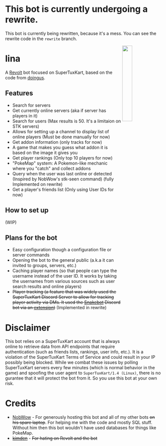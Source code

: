 # This bot is currently undergoing a rewrite.
This bot is currently being rewritten, because it's a mess. You can see the rewrite code in the `rewrite` branch.

<img align='right' width=25% height=25% src='https://autumn.revolt.chat/avatars/5YHRpsn89R4NK0P--iq_FFRCOiMZ1M8fGJWN0kmrJh/Untitled4_20231004182737.png'/>

# lina
A [Revolt](https://github.com/revoltchat) bot focused on SuperTuxKart, based on the code from [doingus](https://github.com/searinminecraft/doingus).

## Features

* Search for servers
* Get currently online servers (aka if server has players in it)
* Search for users (Max results is 50. It's a limitaion on STK servers)
* Allows for setting up a channel to display list of online players (Must be done manually for now)
* Get addon information (only tracks for now)
* A game that makes you guess what addon it is based on the image it gives you
* Get player rankings (Only top 10 players for now)
* "PokeMap" system: A Pokemon-like mechanic where you "catch" and collect addons
* Query when the user was last online or detected (Inspired by NobWow's stk-seen command) (fully Implemented on rewrite)
* Get a player's friends list (Only using User IDs for now)

## How to set up

(WIP)

## Plans for the bot

* Easy configuration though a configuration file or server commands
* Opening the bot to the general public (a.k.a it can invited to groups, servers, etc.)
* Caching player names (so that people can type the username instead of the user ID. It works by taking the usernames from various sources such as user search results and online players)
* ~~Player tracking (a feature that was widely used the SuperTuxKart Discord Server to allow for tracking player activity via DMs. It used the [Snakebot](https://github.com/NobWow/snakebot) Discord bot via an [extension](https://gist.github.com/NobWow/6578943f77d7d7cbf3b227877a480860))~~ (Implemented in rewrite)

# Disclaimer

This bot relies on a SuperTuxKart account that is always online to retrieve data from API endpoints that require authentication (such as friends lists, rankings, user info, etc.). It is a violation of the SuperTuxKart Terms of Service and could result in your IP possibly being blocked. While we combat these issues by polling SuperTuxKart servers every few minutes (which is normal behavior in the game) and spoofing the user agent to `SuperTuxKart/1.4 (Linux)`, there is no gurantee that it will protect the bot from it. So you use this bot at your own risk.

# Credits

* [NobWow](https://github.com/NobWow) - For generously hosting this bot and all of my other bots ~~on his spare laptop~~. For helping me with the code and mostly SQL stuff. Without him then this bot wouldn't have used databases for things like PokeMap.
* ~~[kimden](https://github.com/kimden)~~ - ~~For hating on Revolt and the bot~~
